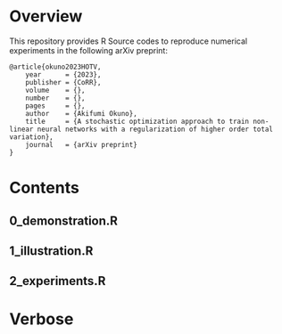 # Overview
This repository provides R Source codes to reproduce numerical experiments in the following arXiv preprint:

```
@article{okuno2023HOTV,
    year      = {2023},
    publisher = {CoRR},
    volume    = {},
    number    = {},
    pages     = {},
    author    = {Akifumi Okuno},
    title     = {A stochastic optimization approach to train non-linear neural networks with a regularization of higher order total variation},
    journal   = {arXiv preprint}
}
```

# Contents

## 0_demonstration.R

## 1_illustration.R

## 2_experiments.R


# Verbose

